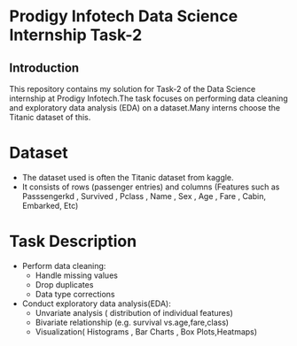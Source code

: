 # Prodigy Infotech Data Science Internship Task-2

## Introduction
This repository contains my solution for Task-2 of the Data Science internship at Prodigy Infotech.The task focuses on performing data cleaning and exploratory data analysis (EDA) on a dataset.Many interns choose the Titanic dataset of this.

# Dataset
* The dataset used is often the Titanic dataset from kaggle.
* It consists of rows (passenger entries) and columns (Features such as Passsengerkd , Survived , Pclass , Name , Sex , Age , Fare , Cabin, Embarked, Etc)
  
# Task Description
* Perform data cleaning:
  * Handle missing values
  * Drop duplicates
  * Data type corrections
* Conduct exploratory data analysis(EDA):
  * Unvariate analysis ( distribution of individual features)
  * Bivariate relationship (e.g. survival vs.age,fare,class)
  * Visualization( Histograms , Bar Charts , Box Plots,Heatmaps) 
